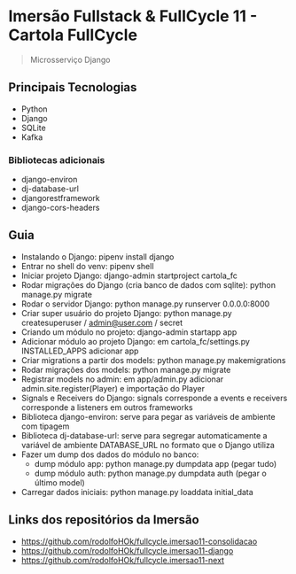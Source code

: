 # Imersão Fullstack & FullCycle 11 - Cartola FullCycle

> Microsserviço Django

## Principais Tecnologias

- Python
- Django
- SQLite
- Kafka

### Bibliotecas adicionais

- django-environ
- dj-database-url
- djangorestframework
- django-cors-headers

## Guia

- Instalando o Django: pipenv install django
- Entrar no shell do venv: pipenv shell
- Iniciar projeto Django: django-admin startproject cartola_fc
- Rodar migrações do Django (cria banco de dados com sqlite): python manage.py migrate
- Rodar o servidor Django: python manage.py runserver 0.0.0.0:8000
- Criar super usuário do projeto Django: python manage.py createsuperuser / admin@user.com / secret
- Criando um módulo no projeto: django-admin startapp app
- Adicionar módulo ao projeto Django: em cartola_fc/settings.py INSTALLED_APPS adicionar app
- Criar migrations a partir dos models: python manage.py makemigrations
- Rodar migrações dos models: python manage.py migrate
- Registrar models no admin: em app/admin.py adicionar admin.site.register(Player) e importação do Player
- Signals e Receivers do Django: signals corresponde a events e receivers corresponde a listeners em outros frameworks
- Biblioteca django-environ: serve para pegar as variáveis de ambiente com tipagem
- Biblioteca dj-database-url: serve para segregar automaticamente a variável de ambiente DATABASE_URL no formato que o Django utiliza
- Fazer um dump dos dados do módulo no banco: 
  - dump módulo app: python manage.py dumpdata app (pegar tudo)
  - dump módulo auth: python manage.py dumpdata auth (pegar o último model)
- Carregar dados iniciais: python manage.py loaddata initial_data

## Links dos repositórios da Imersão

- https://github.com/rodolfoHOk/fullcycle.imersao11-consolidacao
- https://github.com/rodolfoHOk/fullcycle.imersao11-django
- https://github.com/rodolfoHOk/fullcycle.imersao11-next
